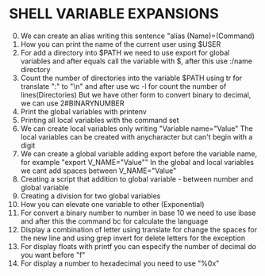 # SHELL VARIABLE EXPANSIONS

0. We can create an alias writing this sentence "alias (Name)=(Command)
1. How you can print the name of the current user using $USER
2. For add a directory into $PATH we need to use export for global variables and after equals call the variable with $, after this use :/name directory
3. Count the number of directories into the variable $PATH using tr for translate ":" to "\n" and after use wc -l for count the number of lines(Directories)
But we have other form to convert binary to decimal, we can use 2#BINARYNUMBER
4. Print the global variables with printenv
5. Printing all local variables with the command set
6. We can create local variables only writing "Variable name="Value"
The local variables can be created with anycharacter but can't begin with a digit
7. We can create a global variable adding export before the variable name, for example "export V_NAME="Value""
In the global and local variables we cant add spaces between V_NAME="Value"
8. Creating a script that addition to global variable - between number and global variable
9. Creating a division for two global variables
10. How you can elevate one variable to other (Exponential)
11. For convert a binary number to number in base 10 we need to use ibase and after this the command bc for calculate the language
12. Display a combination of letter using translate for change the spaces for the new line and using grep invert for delete letters for the exception
13. For display floats with printf you can especify the number of decimal do you want before "f"
14. For display a number to hexadecimal you need to use "%0x"